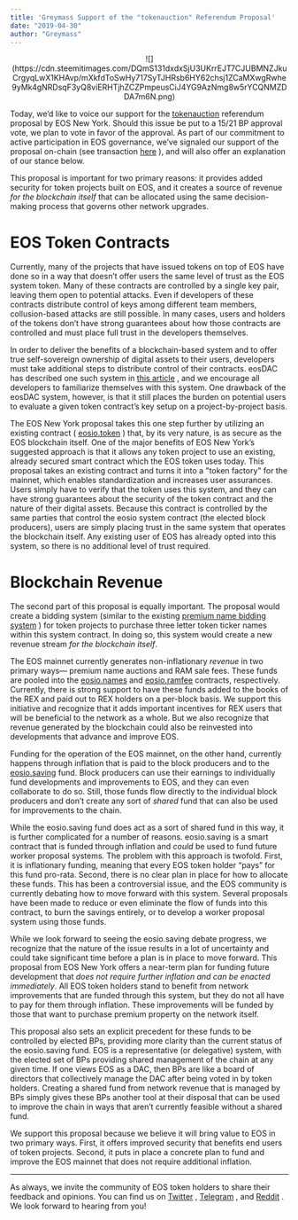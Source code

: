 ```yaml
---
title: 'Greymass Support of the "tokenauction" Referendum Proposal'
date: "2019-04-30"
author: "Greymass"
---
```

<center>
![](https://cdn.steemitimages.com/DQmS131dxdxSjU3UKrrEJT7CJUBMNZJkuCrgyqLwX1KHAvp/mXkfdToSwHy717SyTJHRsb6HY62chsj1ZCaMXwgRwhe9yMk4gNRDsqF3yQ8viERHTjhZCZPmpeusCiJ4YG9AzNmg8w5rYCQNMZDDA7m6N.png)
</center>

Today, we’d like to voice our support for the  [tokenauction](https://bloks.io/vote/referendums/tokenauction)  referendum proposal by EOS New York. Should this issue be put to a 15/21 BP approval vote, we plan to vote in favor of the approval. As part of our commitment to active participation in EOS governance, we’ve signaled our support of the proposal on-chain (see transaction  [here](https://bloks.io/transaction/28c87d492c52318b05702d298c4e2d8192e0c769cbc602395211176b843cde19) ), and will also offer an explanation of our stance below. 

This proposal is important for two primary reasons: it provides added security for token projects built on EOS, and it creates a source of revenue *for the blockchain itself* that can be allocated using the same decision-making process that governs other network upgrades. 

# EOS Token Contracts

Currently, many of the projects that have issued tokens on top of EOS have done so in a way that doesn’t offer users the same level of trust as the EOS system token. Many of these contracts are controlled by a single key pair, leaving them open to potential attacks. Even if developers of these contracts distribute control of keys among different team members, collusion-based attacks are still possible. In many cases, users and holders of the tokens don’t have strong guarantees about how those contracts are controlled and must place full trust in the developers themselves.

In order to deliver the benefits of a blockchain-based system and to offer true self-sovereign ownership of digital assets to their users, developers must take additional steps to distribute control of their contracts. eosDAC has described one such system in  [this article](https://busy.org/@eosdac/improve-token-security-by-adopting-dacs-like-permissions) , and we encourage all developers to familiarize themselves with this system. One drawback of the eosDAC system, however, is that it still places the burden on potential users to evaluate a given token contract’s key setup on a project-by-project basis. 

The EOS New York proposal takes this one step further by utilizing an existing contract ( [eosio.token](https://bloks.io/account/eosio.token) ) that, by its very nature, is as secure as the EOS blockchain itself. One of the major benefits of EOS New York’s suggested approach is that it allows any token project to use an existing, already secured smart contract which the EOS token uses today. This proposal takes an existing contract and turns it into a "token factory" for the mainnet, which enables standardization and increases user assurances. Users simply have to verify that the token uses this system, and they can have strong guarantees about the security of the token contract and the nature of their digital assets. Because this contract is controlled by the same parties that control the eosio system contract (the elected block producers), users are simply placing trust in the same system that operates the blockchain itself. Any existing user of EOS has already opted into this system, so there is no additional level of trust required. 

# Blockchain Revenue

The second part of this proposal is equally important. The proposal would create a bidding system (similar to the existing  [premium name bidding system](https://eosauthority.com/bidname) ) for token projects to purchase three letter token ticker names within this system contract. In doing so, this system would create a new revenue stream *for the blockchain itself*. 

The EOS mainnet currently generates non-inflationary *revenue* in two primary ways— premium name auctions and RAM sale fees. These funds are pooled into the  [eosio.names](https://bloks.io/account/eosio.names)  and  [eosio.ramfee](https://bloks.io/account/eosio.ramfee)  contracts, respectively. Currently, there is strong support to have these funds added to the books of the REX and paid out to REX holders on a per-block basis. We support this initiative and recognize that it adds important incentives for REX users that will be beneficial to the network as a whole. But we also recognize that revenue generated by the blockchain could also be reinvested into developments that advance and improve EOS. 

Funding for the operation of the EOS mainnet, on the other hand, currently happens through inflation that is paid to the block producers and to the  [eosio.saving](https://bloks.io/account/eosio.saving)  fund. Block producers can use their earnings to individually fund developments and improvements to EOS, and they can even collaborate to do so. Still, those funds flow directly to the individual block producers and don’t create any sort of *shared* fund that can also be used for improvements to the chain. 

While the eosio.saving fund does act as a sort of shared fund in this way, it is further complicated for a number of reasons. eosio.saving is a smart contract that is funded through inflation and *could* be used to fund future worker proposal systems. The problem with this approach is twofold. First, it is inflationary funding, meaning that every EOS token holder “pays” for this fund pro-rata. Second, there is no clear plan in place for how to allocate these funds. This has been a controversial issue, and the EOS community is currently debating how to move forward with this system. Several proposals have been made to reduce or even eliminate the flow of funds into this contract, to burn the savings entirely, or to develop a worker proposal system using those funds. 

While we look forward to seeing the eosio.saving debate progress, we recognize that the nature of the issue results in a lot of uncertainty and could take significant time before a plan is in place to move forward. This proposal from EOS New York offers a near-term plan for funding future development that *does not require further inflation and can be enacted immediately*. All EOS token holders stand to benefit from network improvements that are funded through this system, but they do not all have to pay for them through inflation. These improvements will be funded by those that want to purchase premium property on the network itself. 

This proposal also sets an explicit precedent for these funds to be controlled by elected BPs, providing more clarity than the current status of the eosio.saving fund. EOS is a representative (or delegative) system, with the elected set of BPs providing shared management of the chain at any given time. If one views EOS as a DAC, then BPs are like a board of directors that collectively manage the DAC after being voted in by token holders. Creating a shared fund from network revenue that is managed by BPs simply gives these BPs another tool at their disposal that can be used to improve the chain in ways that aren’t currently feasible without a shared fund. 

We support this proposal because we believe it will bring value to EOS in two primary ways. First, it offers improved security that benefits end users of token projects. Second, it puts in place a concrete plan to fund and improve the EOS mainnet that does not require additional inflation. 

---

As always, we invite the community of EOS token holders to share their feedback and opinions. You can find us on  [Twitter](https://twitter.com/greymass) ,  [Telegram](https://t.me/teamgreymass) , and  [Reddit](https://www.reddit.com/user/greymass) . We look forward to hearing from you!